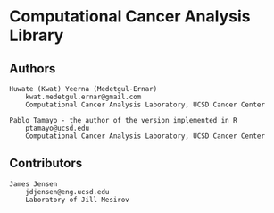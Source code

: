 Computational Cancer Analysis Library
=

Authors
-
    Huwate (Kwat) Yeerna (Medetgul-Ernar)
        kwat.medetgul.ernar@gmail.com
        Computational Cancer Analysis Laboratory, UCSD Cancer Center

    Pablo Tamayo - the author of the version implemented in R
        ptamayo@ucsd.edu
        Computational Cancer Analysis Laboratory, UCSD Cancer Center

Contributors
-

    James Jensen
        jdjensen@eng.ucsd.edu
        Laboratory of Jill Mesirov
